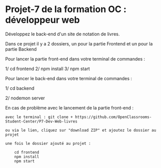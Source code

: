# Projet-7 de la formation OC : développeur web

Développez le back-end d'un site de notation de livres.

Dans ce projet il y a 2 dossiers, un pour la partie Frontend et un pour la partie Backend

Pour lancer la partie front-end dans votre terminal de commandes :

1/ cd frontend
2/ npm install
3/ npm start

Pour lancer le back-end dans votre terminal de commandes :

1/ cd backend

2/ nodemon server

En cas de problème avec le lancement de la partie front-end :

    avec le terminal : git clone + https://github.com/OpenClassrooms-Student-Center/P7-Dev-Web-livres

    ou via le lien, cliquez sur "download ZIP" et ajoutez le dossier au projet

    une fois le dossier ajouté au projet :

        cd frontend
        npm install
        npm start


